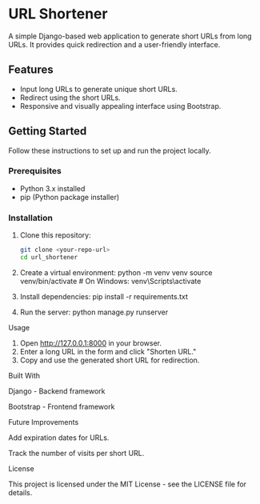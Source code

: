 # URL Shortener
A simple Django-based web application to generate short URLs from long URLs. It provides quick redirection and a user-friendly interface.

## Features
- Input long URLs to generate unique short URLs.
- Redirect using the short URLs.
- Responsive and visually appealing interface using Bootstrap.

## Getting Started
Follow these instructions to set up and run the project locally.

### Prerequisites
- Python 3.x installed
- pip (Python package installer)

### Installation
1. Clone this repository:
   ```bash
   git clone <your-repo-url>
   cd url_shortener

2. Create a virtual environment:
python -m venv venv
source venv/bin/activate   # On Windows: venv\Scripts\activate


3. Install dependencies:
pip install -r requirements.txt


4. Run the server:
python manage.py runserver


Usage
1. Open http://127.0.0.1:8000 in your browser.
2. Enter a long URL in the form and click "Shorten URL."
3. Copy and use the generated short URL for redirection.


Built With

Django - Backend framework

Bootstrap - Frontend framework

Future Improvements

Add expiration dates for URLs.

Track the number of visits per short URL.

License

This project is licensed under the MIT License - see the LICENSE file for details.

